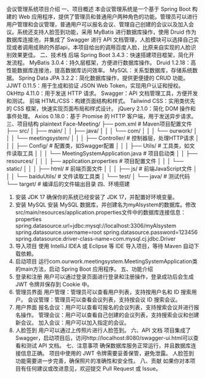 会议管理系统项目介绍
一、项目概述
本会议管理系统是一个基于 Spring Boot 构建的 Web 应用程序，提供了管理员和普通用户两种角色的功能。管理员可以进行用户管理和会议管理，普通用户可以报名会议、管理自己创建的会议以及加入会议。系统还支持人脸签到功能，采用 MyBatis 进行数据库操作，使用 Druid 作为数据库连接池，并集成了 Swagger 进行 API 文档管理，人脸模块可以选择自己实现或者调用成熟的外部api，本项目给出的调用百度人脸，比原来自实现的人脸识别效果更佳。
二、技术栈
后端
Spring Boot 3.4.3：快速搭建项目框架，简化开发流程。
MyBatis 3.0.4：持久层框架，方便进行数据库操作。
Druid 1.2.18：高性能数据库连接池，提高数据库访问效率。
MySQL：关系型数据库，存储系统数据。
Spring Data JPA 3.2.2：简化数据库操作，提供更便捷的 CRUD 功能。
JJWT 0.11.5：用于生成和验证 JSON Web Token，实现用户认证和授权。
OkHttp 4.11.0：用于发送 HTTP 请求。
Swagger：API 文档管理工具，方便开发和测试。
前端
HTML/CSS：构建页面结构和样式。
Tailwind CSS：实用类优先的 CSS 框架，快速实现页面布局和样式设计。
jQuery 2.1.0：简化 DOM 操作和事件处理。
Axios 0.18.0：基于 Promise 的 HTTP 客户端，用于发送异步请求。
三、项目结构
plaintext
Face-Meeting/
├── pom.xml                      # Maven项目配置文件
├── src/
│   ├── main/
│   │   ├── java/
│   │   │   └── com/
│   │   │       └── ourwork/
│   │   │           └── meetingsystem/
│   │   │               ├── Controller/  # 控制器层，处理HTTP请求
│   │   │               ├── Config/      # 配置类，如Swagger配置
│   │   │               ├── Utils/       # 工具类，如文件读取工具
│   │   │               └── MeetingSystemApplication.java # 项目启动类
│   │   ├── resources/
│   │   │   ├── application.properties   # 项目配置文件
│   │   │   └── static/
│   │   │       ├── html/    # 前端页面文件
│   │   │       ├── js/      # 前端JavaScript文件
│   │   │       └── baiduUtils/ # 文件读取工具类
│   └── test/
│       └── java/             # 测试代码
└── target/                   # 编译后的文件输出目录
四、环境搭建
1. 安装 JDK 17
确保你的系统已经安装了 JDK 17，并配置好环境变量。
2. 安装 MySQL
安装 MySQL 数据库，并创建名为myAIsystem的数据库。修改src/main/resources/application.properties文件中的数据库连接信息：
properties
spring.datasource.url=jdbc:mysql://localhost:3306/myAIsystem
spring.datasource.username=root
spring.datasource.password=123456
spring.datasource.driver-class-name=com.mysql.cj.jdbc.Driver
3. 导入项目
使用 IntelliJ IDEA 或 Eclipse 等 IDE 导入项目，等待 Maven 自动下载依赖。
4. 启动项目
运行com.ourwork.meetingsystem.MeetingSystemApplication类的main方法，启动 Spring Boot 应用程序。
五、功能介绍
1. 登录和注册
用户可以通过登录页面进行登录和注册操作，登录成功后会生成 JWT 令牌并保存到 Cookie 中。
2. 管理员界面
用户管理：管理员可以查看用户列表，支持按用户名和 ID 搜索用户。
会议管理：管理员可以查看会议列表，支持按会议 ID 搜索会议。
3. 用户界面
报名会议：用户可以查看可报名的会议列表，支持搜索会议并进行报名操作。
管理会议：用户可以查看自己创建的会议列表，支持搜索会议和创建新会议。
加入会议：用户可以加入指定的会议。
4. 人脸签到
用户可以通过上传照片进行人脸签到。
六、API 文档
项目集成了 Swagger，启动项目后，访问http://localhost:8080/swagger-ui.html可以查看和测试 API 文档。
七、注意事项
确保数据库服务正常运行，并且数据库连接信息正确。
项目中使用的 JWT 令牌需要妥善保管，避免泄露。
人脸签到功能需要进一步完善，确保照片的准确性和安全性。
八、贡献
如果你对本项目有任何建议或改进意见，欢迎提交 Pull Request 或 Issue。
